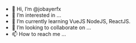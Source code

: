 - 👋 Hi, I’m @jobayerfx
- 👀 I’m interested in ...
- 🌱 I’m currently learning VueJS NodeJS, ReactJS.
- 💞️ I’m looking to collaborate on ...
- 📫 How to reach me ...

<!---
jobayerfx/jobayerfx is a ✨ special ✨ repository because its `README.md` (this file) appears on your GitHub profile.
You can click the Preview link to take a look at your changes.
--->
